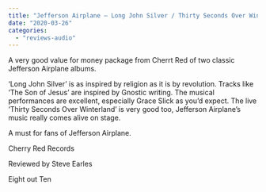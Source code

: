 ```yaml
---
title: "Jefferson Airplane – Long John Silver / Thirty Seconds Over Winterland"
date: "2020-03-26"
categories: 
  - "reviews-audio"
---
```


A very good value for money package from Cherrt Red of two classic Jefferson Airplane albums.

‘Long John Silver’ is as inspired by religion as it is by revolution. Tracks like ‘The Son of Jesus’ are inspired by Gnostic writing. The musical performances are excellent, especially Grace Slick as you’d expect. The live ‘Thirty Seconds Over Winterland’ is very good too, Jefferson Airplane’s music really comes alive on stage.

A must for fans of Jefferson Airplane.

Cherry Red Records

Reviewed by Steve Earles

Eight out Ten
